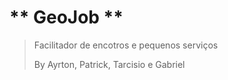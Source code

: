 ** GeoJob ** 
=============
> Facilitador de encotros e pequenos serviços
>
> By Ayrton, Patrick, Tarcisio e Gabriel